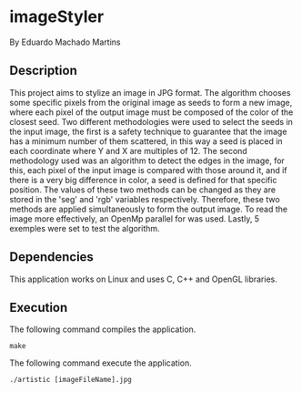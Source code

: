 # imageStyler
By Eduardo Machado Martins
## Description
This project aims to stylize an image in JPG format. The algorithm chooses some specific pixels from the original image as seeds to form a new image, where each pixel of the output image must be composed of the color of the closest seed.
Two different methodologies were used to select the seeds in the input image, the first is a safety technique to guarantee that the image has a minimum number of them scattered, in this way a seed is placed in each coordinate where Y and X are multiples of 12. The second methodology used was an algorithm to detect the edges in the image, for this, each pixel of the input image is compared with those around it, and if there is a very big difference in color, a seed is defined for that specific position. The values ​​of these two methods can be changed as they are stored in the 'seg' and 'rgb' variables respectively. Therefore, these two methods are applied simultaneously to form the output image.
To read the image more effectively, an OpenMp parallel for was used. Lastly, 5 exemples were set to test the algorithm.
## Dependencies
This application works on Linux and uses C, C++ and OpenGL libraries.
## Execution
The following command compiles the application.
```
make
```
The following command execute the application.
```
./artistic [imageFileName].jpg
```